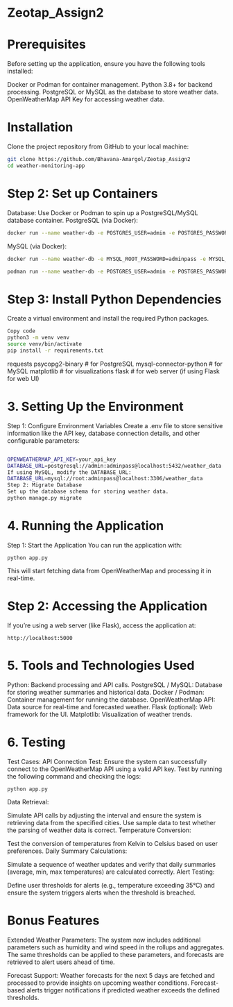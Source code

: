 # Zeotap_Assign2

# Prerequisites
Before setting up the application, ensure you have the following tools installed:

 Docker or Podman for container management.
 Python 3.8+ for backend processing.
 PostgreSQL or MySQL as the database to store weather data.
 OpenWeatherMap API Key for accessing weather data.

# Installation
Clone the project repository from GitHub to your local machine:
```bash
git clone https://github.com/Bhavana-Amargol/Zeotap_Assign2
cd weather-monitoring-app
```


# Step 2: Set up Containers
Database: Use Docker or Podman to spin up a PostgreSQL/MySQL database container.
PostgreSQL (via Docker):

```bash
docker run --name weather-db -e POSTGRES_USER=admin -e POSTGRES_PASSWORD=adminpass -e POSTGRES_DB=weather_data -p 5432:5432 -d postgres

```
MySQL (via Docker):
```bash
docker run --name weather-db -e MYSQL_ROOT_PASSWORD=adminpass -e MYSQL_DATABASE=weather_data -p 3306:3306 -d mysql

```

```bash
podman run --name weather-db -e POSTGRES_USER=admin -e POSTGRES_PASSWORD=adminpass -e POSTGRES_DB=weather_data -p 5432:5432 -d postgres
```

# Step 3: Install Python Dependencies
Create a virtual environment and install the required Python packages.

```bash
Copy code
python3 -m venv venv
source venv/bin/activate
pip install -r requirements.txt
```

requests
psycopg2-binary  # for PostgreSQL
mysql-connector-python  # for MySQL
matplotlib  # for visualizations
flask  # for web server (if using Flask for web UI)

# 3. Setting Up the Environment
Step 1: Configure Environment Variables
Create a .env file to store sensitive information like the API key, database connection details, and other configurable parameters:

```bash

OPENWEATHERMAP_API_KEY=your_api_key
DATABASE_URL=postgresql://admin:adminpass@localhost:5432/weather_data
If using MySQL, modify the DATABASE_URL:
DATABASE_URL=mysql://root:adminpass@localhost:3306/weather_data
Step 2: Migrate Database
Set up the database schema for storing weather data.
python manage.py migrate
```
 # 4. Running the Application
Step 1: Start the Application
You can run the application with:
```
python app.py
```
This will start fetching data from OpenWeatherMap and processing it in real-time.

# Step 2: Accessing the Application
If you’re using a web server (like Flask), access the application at:

```
http://localhost:5000
```
# 5. Tools and Technologies Used
Python: Backend processing and API calls.
PostgreSQL / MySQL: Database for storing weather summaries and historical data.
Docker / Podman: Container management for running the database.
OpenWeatherMap API: Data source for real-time and forecasted weather.
Flask (optional): Web framework for the UI.
Matplotlib: Visualization of weather trends.

# 6. Testing
Test Cases:
API Connection Test:
Ensure the system can successfully connect to the OpenWeatherMap API using a valid API key.
Test by running the following command and checking the logs:
```
python app.py
```
Data Retrieval:

Simulate API calls by adjusting the interval and ensure the system is retrieving data from the specified cities.
Use sample data to test whether the parsing of weather data is correct.
Temperature Conversion:

Test the conversion of temperatures from Kelvin to Celsius based on user preferences.
Daily Summary Calculations:

Simulate a sequence of weather updates and verify that daily summaries (average, min, max temperatures) are calculated correctly.
Alert Testing:

Define user thresholds for alerts (e.g., temperature exceeding 35°C) and ensure the system triggers alerts when the threshold is breached.

# Bonus Features
Extended Weather Parameters:
The system now includes additional parameters such as humidity and wind speed in the rollups and aggregates. The same thresholds can be applied to these parameters, and forecasts are retrieved to alert users ahead of time.

Forecast Support:
Weather forecasts for the next 5 days are fetched and processed to provide insights on upcoming weather conditions. Forecast-based alerts trigger notifications if predicted weather exceeds the defined thresholds.
